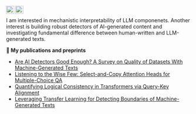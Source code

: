 [<img align="left" alt="LinkedIn" width="22px" src="https://cdn.simpleicons.org/linkedin/black/white" />](https://www.linkedin.com/in/anastasia-voznyuk/)
[<img align="left" alt="Google Scholar" width="22px" src="https://cdn.simpleicons.org/googlescholar/black/white" />](https://scholar.google.com/citations?user=RYcjZTAAAAAJ&hl=en)
<br/>

I am interested in mechanistic interpretability of LLM componenets. Another interest is building robust detectors of AI-generated content and investigating fundamental difference between human-written and LLM-generated texts.



**📝 My publications and preprints**
- [Are AI Detectors Good Enough? A Survey on Quality of Datasets With Machine-Generated Texts](https://arxiv.org/pdf/2410.14677)
- [Listening to the Wise Few: Select-and-Copy Attention Heads for Multiple-Choice QA](https://arxiv.org/pdf/2410.02343)
- [Quantifying Logical Consistency in Transformers via Query-Key Alignment](https://arxiv.org/pdf/2502.17017)
- [Leveraging Transfer Learning for Detecting Boundaries of Machine-Generated Texts](https://arxiv.org/pdf/2405.10629)
